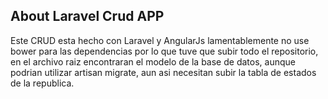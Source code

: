 
## About Laravel Crud APP

Este CRUD esta hecho con Laravel y AngularJs lamentablemente no use bower para las dependencias por lo que tuve que subir todo el repositorio, en el archivo raiz encontraran el modelo de la base de datos, aunque podrian utilizar artisan migrate, aun asi necesitan subir la tabla de estados de la republica.


